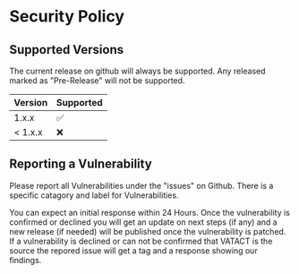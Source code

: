 # Security Policy

## Supported Versions
The current release on github will always be supported. Any released marked as "Pre-Release" will not be supported.

| Version | Supported          |
| ------- | ------------------ |
| 1.x.x   | :white_check_mark: |
| < 1.x.x | :x:                |

## Reporting a Vulnerability

Please report all Vulnerabilities under the "issues" on Github. There is a specific catagory and label for Vulnerabilities.

You can expect an initial response within 24 Hours. Once the vulnerability is confirmed or declined you will get an update on next steps (if any) and a new release (if needed) will be published once the vulnerability is patched.
If a vulnerability is declined or can not be confirmed that VATACT is the source the repored issue will get a tag and a response showing our findings.
